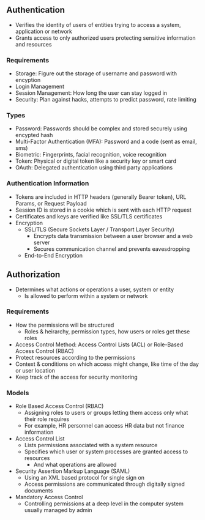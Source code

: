 ## Authentication
- Verifies the identity of users of entities trying to access a system, application or network
- Grants access to only authorized users protecting sensitive information and resources

### Requirements
- Storage: Figure out the storage of username and password with encyption
- Login Management
- Session Management: How long the user can stay logged in
- Security: Plan against hacks, attempts to predict password, rate limiting

### Types
- Password: Passwords should be complex and stored securely using encypted hash
- Multi-Factor Authentication (MFA): Password and a code (sent as email, sms)
- Biometric: Fingerprints, facial recognition, voice recognition
- Token: Physical or digital token like a security key or smart card
- OAuth: Delegated authentication using third party applications

### Authentication Information
- Tokens are included in HTTP headers (generally Bearer token), URL Params, or Request Payload
- Session ID is stored in a cookie which is sent with each HTTP request
- Certificates and keys are verified like SSL/TLS certificates
- Encryption
  - SSL/TLS (Secure Sockets Layer / Transport Layer Security)
    - Encrypts data transmission between a user browser and a web server
    - Secures communication channel and prevents eavesdropping
  - End-to-End Encryption

## Authorization
- Determines what actions or operations a user, system or entity
  - Is allowed to perform within a system or network

### Requirements
- How the permissions will be structured
  - Roles & heirarchy, permission types, how users or roles get these roles
- Access Control Method: Access Control Lists (ACL) or Role-Based Access Control (RBAC)
- Protect resources according to the permissions
- Context & conditions on which access might change, like time of the day or user location
- Keep track of the access for security monitoring

### Models
- Role Based Access Control (RBAC)
  - Assigning roles to users or groups letting them access only what their role requires
  - For example, HR personnel can access HR data but not finance information
- Access Control List
  - Lists permissions associated with a system resource
  - Specifies which user or system processes are granted access to resources
    - And what operations are allowed
- Security Assertion Markup Language (SAML)
  - Using an XML based protocol for single sign on
  - Access permissions are communicated through digitally signed documents
- Mandatory Access Control
  - Controlling permissions at a deep level in the computer system usually managed by admin
